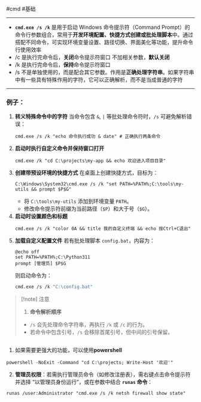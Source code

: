 #cmd #基础 

---
- **`cmd.exe /s /k`** 是用于启动 Windows 命令提示符（Command Prompt）的命令行参数组合，常用于**开发环境配置、快捷方式创建或批处理脚本**中。通过搭配不同命令，可实现环境变量设置、路径切换、界面美化等功能，提升命令行使用效率
- /c 是执行完命令后，**关闭**命令提示符窗口 不加相关参数，**默认关闭**
- /k 是执行完命令后，**保持**命令提示符窗口
- /s 不是单独使用的，而是配合其它参数。作用是**正确处理字符串**。如果字符串中有一些具有特殊作用的字符，它可以正确解析，而不是当成普通的字符
---
### 例子：
1. **转义特殊命令中的字符**
	当命令包含 `&`, `|` 等批处理命令符时，`/s` 可避免解析错误：
	```
	cmd.exe /s /k "echo 命令执行成功 & date" # 正确执行两条命令
	```
2. **启动时执行自定义命令并保持窗口打开**
	```
	cmd.exe /k "cd C:\projects\my-app && echo 欢迎进入项目目录"
	```
3.  **创建带预设环境的快捷方式**
	在桌面上创建快捷方式，目标为：
	```plaintext
	C:\Windows\System32\cmd.exe /s /k "set PATH=%PATH%;C:\tools\my-utils && prompt $P$G"
	```
	- 将 `C:\tools\my-utils` 添加到环境变量 `PATH`。
	- 修改命令提示符前缀为当前路径（`$P`）和大于号（`$G`）。
4.  **启动时设置颜色和标题**
	```
	cmd.exe /s /k "color 0A && title 我的自定义终端 && echo 按Ctrl+C退出"
	```
5. **加载自定义配置文件**
	若有批处理脚本 `config.bat`，内容为：
	```batch
	@echo off
	set PATH=%PATH%;C:\Python311
	prompt [管理员] $P$G
	```
	则启动命令为：
	```bash
	cmd.exe /s /k "C:\config.bat"
	```
> [!note] 注意
> 1. **命令解析顺序**
> - `/s` 会先处理命令字符串，再执行 `/k` 或 `/c` 的行为。
> - 若命令中包含引号，`/s` 会移除首尾引号，但中间的引号保留。


```
```

1. 如果需要更强大的功能，可以使用**powershell**
```
powershell -NoExit -Command "cd C:\projects; Write-Host '欢迎'"
```
2. **管理员权限**：若需执行管理员命令（如修改注册表），需右键点击命令提示符并选择 “以管理员身份运行”，或在参数中结合 **`runas` 命令**：
```
runas /user:Administrator "cmd.exe /s /k netsh firewall show state"
```


























